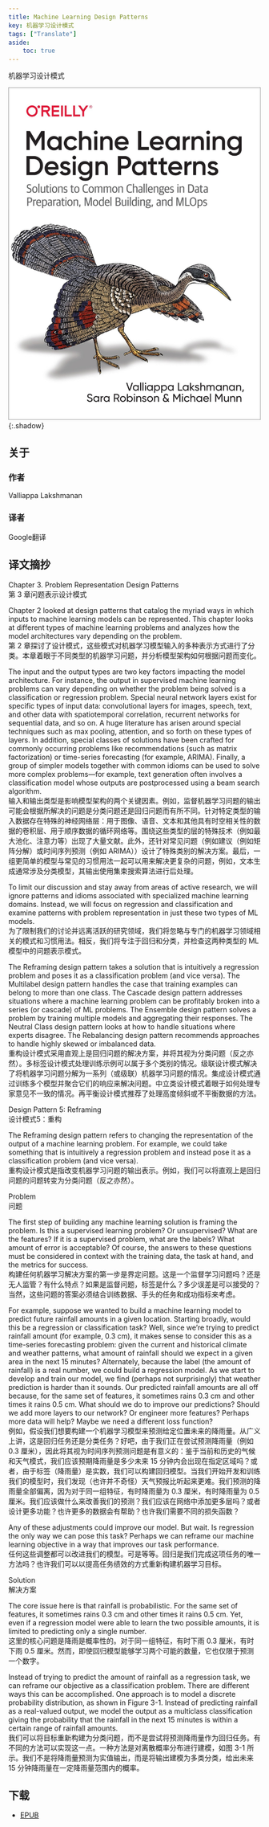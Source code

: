 ```yaml
---
title: Machine Learning Design Patterns
key: 机器学习设计模式
tags: ["Translate"]
aside:
    toc: true
---
```


机器学习设计模式 <!--more-->

![Image](/assets/images/Translator/Machine%20Learning%20Design%20Patterns.jpeg){:.shadow}

## 关于

### 作者

Valliappa Lakshmanan

### 译者

Google翻译

## 译文摘抄

Chapter 3. Problem Representation Design Patterns\
第 3 章问题表示设计模式

Chapter 2 looked at design patterns that catalog the myriad ways in which inputs to machine learning models can be represented. This chapter looks at different types of machine learning problems and analyzes how the model architectures vary depending on the problem.\
第 2 章探讨了设计模式，这些模式对机器学习模型输入的多种表示方式进行了分类。本章着眼于不同类型的机器学习问题，并分析模型架构如何根据问题而变化。

The input and the output types are two key factors impacting the model architecture. For instance, the output in supervised machine learning problems can vary depending on whether the problem being solved is a classification or regression problem. Special neural network layers exist for specific types of input data: convolutional layers for images, speech, text, and other data with spatiotemporal correlation, recurrent networks for sequential data, and so on. A huge literature has arisen around special techniques such as max pooling, attention, and so forth on these types of layers. In addition, special classes of solutions have been crafted for commonly occurring problems like recommendations (such as matrix factorization) or time-series forecasting (for example, ARIMA). Finally, a group of simpler models together with common idioms can be used to solve more complex problems—for example, text generation often involves a classification model whose outputs are postprocessed using a beam search algorithm.\
输入和输出类型是影响模型架构的两个关键因素。例如，监督机器学习问题的输出可能会根据所解决的问题是分类问题还是回归问题而有所不同。针对特定类型的输入数据存在特殊的神经网络层：用于图像、语音、文本和其他具有时空相关性的数据的卷积层、用于顺序数据的循环网络等。围绕这些类型的层的特殊技术（例如最大池化、注意力等）出现了大量文献。此外，还针对常见问题（例如建议（例如矩阵分解）或时间序列预测（例如 ARIMA））设计了特殊类别的解决方案。最后，一组更简单的模型与常见的习惯用法一起可以用来解决更复杂的问题，例如，文本生成通常涉及分类模型，其输出使用集束搜索算法进行后处理。

To limit our discussion and stay away from areas of active research, we will ignore patterns and idioms associated with specialized machine learning domains. Instead, we will focus on regression and classification and examine patterns with problem representation in just these two types of ML models.\
为了限制我们的讨论并远离活跃的研究领域，我们将忽略与专门的机器学习领域相关的模式和习惯用法。相反，我们将专注于回归和分类，并检查这两种类型的 ML 模型中的问题表示模式。

The Reframing design pattern takes a solution that is intuitively a regression problem and poses it as a classification problem (and vice versa). The Multilabel design pattern handles the case that training examples can belong to more than one class. The Cascade design pattern addresses situations where a machine learning problem can be profitably broken into a series (or cascade) of ML problems. The Ensemble design pattern solves a problem by training multiple models and aggregating their responses. The Neutral Class design pattern looks at how to handle situations where experts disagree. The Rebalancing design pattern recommends approaches to handle highly skewed or imbalanced data.\
重构设计模式采用直观上是回归问题的解决方案，并将其视为分类问题（反之亦然）。多标签设计模式处理训练示例可以属于多个类别的情况。级联设计模式解决了将机器学习问题分解为一系列（或级联）机器学习问题的情况。集成设计模式通过训练多个模型并聚合它们的响应来解决问题。中立类设计模式着眼于如何处理专家意见不一致的情况。再平衡设计模式推荐了处理高度倾斜或不平衡数据的方法。

Design Pattern 5: Reframing\
设计模式5：重构

The Reframing design pattern refers to changing the representation of the output of a machine learning problem. For example, we could take something that is intuitively a regression problem and instead pose it as a classification problem (and vice versa).\
重构设计模式是指改变机器学习问题的输出表示。例如，我们可以将直观上是回归问题的问题转变为分类问题（反之亦然）。

Problem\
问题

The first step of building any machine learning solution is framing the problem. Is this a supervised learning problem? Or unsupervised? What are the features? If it is a supervised problem, what are the labels? What amount of error is acceptable? Of course, the answers to these questions must be considered in context with the training data, the task at hand, and the metrics for success.\
构建任何机器学习解决方案的第一步是界定问题。这是一个监督学习问题吗？还是无人监管？有什么特点？如果是监督问题，标签是什么？多少误差是可以接受的？当然，这些问题的答案必须结合训练数据、手头的任务和成功指标来考虑。

For example, suppose we wanted to build a machine learning model to predict future rainfall amounts in a given location. Starting broadly, would this be a regression or classification task? Well, since we’re trying to predict rainfall amount (for example, 0.3 cm), it makes sense to consider this as a time-series forecasting problem: given the current and historical climate and weather patterns, what amount of rainfall should we expect in a given area in the next 15 minutes? Alternately, because the label (the amount of rainfall) is a real number, we could build a regression model. As we start to develop and train our model, we find (perhaps not surprisingly) that weather prediction is harder than it sounds. Our predicted rainfall amounts are all off because, for the same set of features, it sometimes rains 0.3 cm and other times it rains 0.5 cm. What should we do to improve our predictions? Should we add more layers to our network? Or engineer more features? Perhaps more data will help? Maybe we need a different loss function?\
例如，假设我们想要构建一个机器学习模型来预测给定位置未来的降雨量。从广义上讲，这是回归任务还是分类任务？好吧，由于我们正在尝试预测降雨量（例如 0.3 厘米），因此将其视为时间序列预测问题是有意义的：鉴于当前和历史的气候和天气模式，我们应该预期降雨量是多少未来 15 分钟内会出现在指定区域吗？或者，由于标签（降雨量）是实数，我们可以构建回归模型。当我们开始开发和训练我们的模型时，我们发现（也许并不奇怪）天气预报比听起来更难。我们预测的降雨量全部偏离，因为对于同一组特征，有时降雨量为 0.3 厘米，有时降雨量为 0.5 厘米。我们应该做什么来改善我们的预测？我们应该在网络中添加更多层吗？或者设计更多功能？也许更多的数据会有帮助？也许我们需要不同的损失函数？

Any of these adjustments could improve our model. But wait. Is regression the only way we can pose this task? Perhaps we can reframe our machine learning objective in a way that improves our task performance.\
任何这些调整都可以改进我们的模型。可是等等。回归是我们完成这项任务的唯一方法吗？也许我们可以以提高任务绩效的方式重新构建机器学习目标。

Solution\
解决方案

The core issue here is that rainfall is probabilistic. For the same set of features, it sometimes rains 0.3 cm and other times it rains 0.5 cm. Yet, even if a regression model were able to learn the two possible amounts, it is limited to predicting only a single number.\
这里的核心问题是降雨是概率性的。对于同一组特征，有时下雨 0.3 厘米，有时下雨 0.5 厘米。然而，即使回归模型能够学习两个可能的数量，它也仅限于预测一个数字。

Instead of trying to predict the amount of rainfall as a regression task, we can reframe our objective as a classification problem. There are different ways this can be accomplished. One approach is to model a discrete probability distribution, as shown in Figure 3-1. Instead of predicting rainfall as a real-valued output, we model the output as a multiclass classification giving the probability that the rainfall in the next 15 minutes is within a certain range of rainfall amounts.\
我们可以将目标重新构建为分类问题，而不是尝试将预测降雨量作为回归任务。有不同的方法可以实现这一点。一种方法是对离散概率分布进行建模，如图 3-1 所示。我们不是将降雨量预测为实值输出，而是将输出建模为多类分类，给出未来 15 分钟降雨量在一定降雨量范围内的概率。

## 下载

- [EPUB](https://zuckertech-my.sharepoint.com/:u:/g/personal/jex_zuckertech_onmicrosoft_com/ER5ttlb2actHnMciKJrXyUUBIN5kTJY52uMwEo3IQ1DZaQ?e=tyZzFM)
